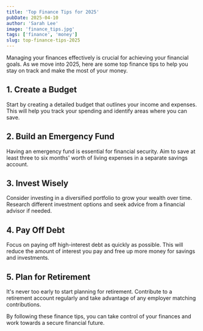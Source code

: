 ```yaml
---
title: 'Top Finance Tips for 2025'
pubDate: 2025-04-10
author: 'Sarah Lee'
image: 'finance_tips.jpg'
tags: ['finance', 'money']
slug: top-finance-tips-2025
---
```


Managing your finances effectively is crucial for achieving your financial goals. As we move into 2025, here are some top finance tips to help you stay on track and make the most of your money.

## 1. Create a Budget

Start by creating a detailed budget that outlines your income and expenses. This will help you track your spending and identify areas where you can save.

## 2. Build an Emergency Fund

Having an emergency fund is essential for financial security. Aim to save at least three to six months' worth of living expenses in a separate savings account.

## 3. Invest Wisely

Consider investing in a diversified portfolio to grow your wealth over time. Research different investment options and seek advice from a financial advisor if needed.

## 4. Pay Off Debt

Focus on paying off high-interest debt as quickly as possible. This will reduce the amount of interest you pay and free up more money for savings and investments.

## 5. Plan for Retirement

It's never too early to start planning for retirement. Contribute to a retirement account regularly and take advantage of any employer matching contributions.

By following these finance tips, you can take control of your finances and work towards a secure financial future.
